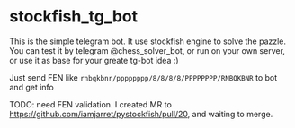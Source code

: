 # stockfish_tg_bot

This is the simple telegram bot. It use stockfish engine to solve the pazzle.
You can test it by telegram @chess_solver_bot, or run on your own server, or use it as base for your greate tg-bot idea  :)

Just send FEN like `rnbqkbnr/pppppppp/8/8/8/8/PPPPPPPP/RNBQKBNR` to bot and get info

TODO:
need FEN validation. I created MR to https://github.com/iamjarret/pystockfish/pull/20, and waiting to merge.